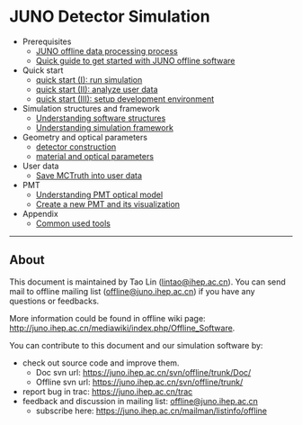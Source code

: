 # JUNO Detector Simulation
* Prerequisites
    * [JUNO offline data processing process](preq_processing.html)
    * [Quick guide to get started with JUNO offline software](preq_examples.html)
* Quick start
    * [quick start (I): run simulation](quickstart.html)
    * [quick start (II): analyze user data](quickstart2.html)
    * [quick start (III): setup development environment](quickstart3.html)
* Simulation structures and framework
    * [Understanding software structures](structures.html)
    * [Understanding simulation framework](framework.html)
* Geometry and optical parameters
    * [detector construction](geomelem.html)
    * [material and optical parameters](material.html)
* User data
    * [Save MCTruth into user data](anaelement.html)
* PMT
    * [Understanding PMT optical model](PMTOPmodel.html)
    * [Create a new PMT and its visualization](PMTconstruct.html)
* Appendix
    * [Common used tools](appendix_tools.html)

----

## About
This document is maintained by Tao Lin (<lintao@ihep.ac.cn>). You can send mail to offline mailing list (<offline@juno.ihep.ac.cn>) if you have any questions or feedbacks.

More information could be found in offline wiki page: <http://juno.ihep.ac.cn/mediawiki/index.php/Offline_Software>.

You can contribute to this document and our simulation software by:

* check out source code and improve them.
    * Doc svn url: <https://juno.ihep.ac.cn/svn/offline/trunk/Doc/>
    * Offline svn url: <https://juno.ihep.ac.cn/svn/offline/trunk/>
* report bug in trac: <https://juno.ihep.ac.cn/trac>
* feedback and discussion in mailing list: <offline@juno.ihep.ac.cn>
    * subscribe here: <https://juno.ihep.ac.cn/mailman/listinfo/offline>
